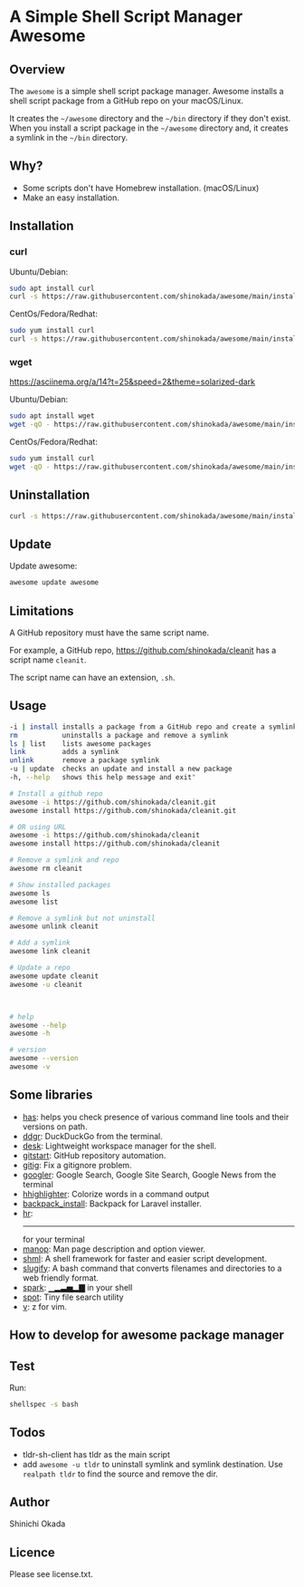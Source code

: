 # A Simple Shell Script Manager Awesome

## Overview

The `awesome` is a simple shell script package manager. Awesome installs a shell script package from a GitHub repo on your macOS/Linux.

 It creates the `~/awesome` directory and the `~/bin` directory if they don't exist. When you install a script package in the `~/awesome` directory and, it creates a symlink in the `~/bin` directory.

## Why?

- Some scripts don't have Homebrew installation. (macOS/Linux)
- Make an easy installation.

## Installation

### curl

Ubuntu/Debian:

```sh
sudo apt install curl
curl -s https://raw.githubusercontent.com/shinokada/awesome/main/install | bash -s install
```

CentOs/Fedora/Redhat:

```sh
sudo yum install curl
curl -s https://raw.githubusercontent.com/shinokada/awesome/main/install | bash -s install
```

### wget

https://asciinema.org/a/14?t=25&speed=2&theme=solarized-dark

Ubuntu/Debian:

```sh
sudo apt install wget
wget -qO - https://raw.githubusercontent.com/shinokada/awesome/main/install | bash -s install
```

CentOs/Fedora/Redhat:

```sh
sudo yum install curl
wget -qO - https://raw.githubusercontent.com/shinokada/awesome/main/install | bash -s install
```

## Uninstallation

```sh
curl -s https://raw.githubusercontent.com/shinokada/awesome/main/install > tmp1 && bash tmp1 uninstall && rm tmp1
```

## Update

Update awesome:

```sh
awesome update awesome
```

## Limitations

A GitHub repository must have the same script name.

For example, a GitHub repo, https://github.com/shinokada/cleanit has a script name `cleanit`.

The script name can have an extension, `.sh`.

## Usage

```sh
-i | install installs a package from a GitHub repo and create a symlink in ~/bin
rm           uninstalls a package and remove a symlink
ls | list    lists awesome packages
link         adds a symlink
unlink       remove a package symlink 
-u | update  checks an update and install a new package
-h, --help   shows this help message and exit"
```

```sh
# Install a github repo
awesome -i https://github.com/shinokada/cleanit.git
awesome install https://github.com/shinokada/cleanit.git

# OR using URL
awesome -i https://github.com/shinokada/cleanit
awesome install https://github.com/shinokada/cleanit

# Remove a symlink and repo
awesome rm cleanit

# Show installed packages
awesome ls
awesome list

# Remove a symlink but not uninstall
awesome unlink cleanit

# Add a symlink
awesome link cleanit

# Update a repo
awesome update cleanit
awesome -u cleanit



# help
awesome --help
awesome -h

# version
awesome --version
awesome -v
```

## Some libraries

- [has](https://github.com/kdabir/has): helps you check presence of various command line tools and their versions on path.
- [ddgr](https://github.com/jarun/ddgr): DuckDuckGo from the terminal.
- [desk](https://github.com/jamesob/desk): Lightweight workspace manager for the shell.
- [gitstart](https://github.com/shinokada/gitstart): GitHub repository automation.
- [gitig](https://github.com/shinokada/gitig): Fix a gitignore problem.
- [googler](https://github.com/jarun/googler): Google Search, Google Site Search, Google News from the terminal
- [hhighlighter](https://github.com/paoloantinori/hhighlighter): Colorize words in a command output
- [backpack_install](https://github.com/shinokada/backpack_install): Backpack for Laravel installer.
- [hr](https://github.com/paoloantinori/hhighlighter): <hr /> for your terminal
- [manop](https://github.com/shinokada/manop): Man page description and option viewer.
- [shml](https://github.com/odb/shml): A shell framework for faster and easier script development.
- [slugify](https://github.com/benlinton/slugify): A bash command that converts filenames and directories to a web friendly format.
- [spark](https://github.com/holman/spark): 
▁▂▃▅▂▇ in your shell
- [spot](https://github.com/rauchg/spot): Tiny file search utility
- [v](https://github.com/rupa/v): z for vim.

## How to develop for awesome package manager

## Test

Run:

```sh
shellspec -s bash
```

## Todos

- tldr-sh-client has tldr as the main script
- add `awesome -u tldr` to uninstall symlink and symlink destination. Use `realpath tldr` to find the source and remove the dir.

## Author

Shinichi Okada

## Licence

Please see license.txt.
